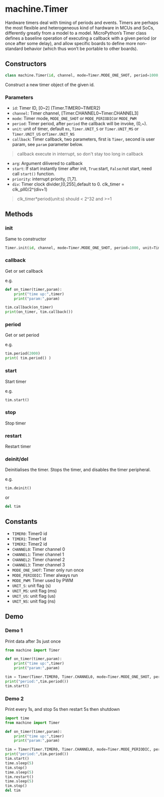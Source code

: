 machine.Timer
===========

Hardware timers deal with timing of periods and events. Timers are perhaps the most flexible and heterogeneous kind of hardware in MCUs and SoCs, differently greatly from a model to a model. MicroPython’s Timer class defines a baseline operation of executing a callback with a given period (or once after some delay), and allow specific boards to define more non-standard behavior (which thus won’t be portable to other boards).

## Constructors

```python
class machine.Timer(id, channel, mode=Timer.MODE_ONE_SHOT, period=1000, unit=Timer.UNIT_MS, callback=None, arg=None, start=True, priority=1, div=0)
```

Construct a new timer object of the given id. 

### Parameters

* `id`: Timer ID, [0~2] \(Timer.TIMER0~TIMER2\)
* `channel`: Timer channel, [Timer.CHANNEL0~Timer.CHANNEL3]
* `mode`: Timer mode, `MODE_ONE_SHOT` or `MODE_PERIODIC`or `MODE_PWM`
* `period`: Timer period, after `period` the callback will be invoke, (0,~).
* `unit`: unit of timer, default `ms`, `Timer.UNIT_S` or `Timer.UNIT_MS` or `Timer.UNIT_US` or`Timer.UNIT_NS`
* `callback`: Timer callback, two parameters, first is `Timer`, second is user param, see `param` parameter below. 
> callback execute in interrupt, so don't stay too long in callback
* `arg`: Argument dilivered to callback
* `start`: If start instantly timer after init, `True`:start, `False`:not start, need call `start()` function.
* `priority`: interrupt priority, [1,7].
* `div`: Timer clock divider,[0,255],default to 0. clk_timer = clk_pll0/2^(div+1)
> clk_timer*period(unit:s) should < 2^32 and >=1


## Methods

### init

Same to constructor

```python
Timer.init(id, channel, mode=Timer.MODE_ONE_SHOT, period=1000, unit=Timer.UNIT_MS, callback=None, arg=None, start=True, priority=1, div=0)
```

### callback

Get or set callback

e.g.
```python
def on_timer(timer,param):
    print("time up:",timer)
    print("param:",param)

tim.callback(on_timer)
print(on_timer, tim.callback())
```

### period

Get or set period

e.g.
```python
tim.period(2000)
print( tim.period() )
```

### start

Start timer

e.g.
```python
tim.start()
```

### stop

Stop timer

### restart

Restart timer

### deinit/__del__

Deinitialises the timer. Stops the timer, and disables the timer peripheral.

e.g.
```python
tim.deinit()
```
or
```python
del tim
```

## Constants

* `TIMER0`: Timer0 id
* `TIMER1`: Timer1 id
* `TIMER2`: Timer2 id
* `CHANNEL0`: Timer channel 0
* `CHANNEL1`: Timer channel 1
* `CHANNEL2`: Timer channel 2
* `CHANNEL3`: Timer channel 3
* `MODE_ONE_SHOT`: Timer only run once
* `MODE_PERIODIC`: Timer always run
* `MODE_PWM`: Timer used by PWM
* `UNIT_S`: unit flag (s)
* `UNIT_MS`: unit flag (ms)
* `UNIT_US`: unit flag (us)
* `UNIT_NS`: unit flag (ns)


## Demo

### Demo 1

Print data after 3s just once

```python
from machine import Timer

def on_timer(timer,param):
    print("time up:",timer)
    print("param:",param)

tim = Timer(Timer.TIMER0, Timer.CHANNEL0, mode=Timer.MODE_ONE_SHOT, period=3000, callback=on_timer, arg=on_timer)
print("period:",tim.period())
tim.start()
```

### Demo 2

Print every 1s, and stop 5s then restart 5s then shutdown

```python
import time
from machine import Timer

def on_timer(timer,param):
    print("time up:",timer)
    print("param:",param)

tim = Timer(Timer.TIMER0, Timer.CHANNEL0, mode=Timer.MODE_PERIODIC, period=1, unit=Timer.UNIT_S, callback=on_timer, arg=on_timer, start=False, priority=1, div=0)
print("period:",tim.period())
tim.start()
time.sleep(5)
tim.stop()
time.sleep(5)
tim.restart()
time.sleep(5)
tim.stop()
del tim
```



